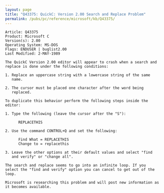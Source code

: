 ```yaml
---
layout: page
title: "Q43375: QuickC: Version 2.00 Search and Replace Problem"
permalink: /pubs/pc/reference/microsoft/kb/Q43375/
---
```


	Article: Q43375
	Product: Microsoft C
	Version(s): 2.00
	Operating System: MS-DOS
	Flags: ENDUSER | buglist2.00
	Last Modified: 2-MAY-1989
	
	The QuickC Version 2.00 editor will appear to crash when a search and
	replace is done under the following conditions:
	
	1. Replace an uppercase string with a lowercase string of the same
	   name.
	
	2. The cursor must be placed one character after the word being
	   replaced.
	
	To duplicate this behavior perform the following steps inside the
	editor:
	
	1. Type the following (leave the cursor after the "S"):
	
	      REPLACETHIS
	
	2. Use the command CONTROL+Q and set the following:
	
	      Find What = REPLACETHIS
	      Change to = replacethis
	
	3. Leave the other options at their default values and select "find
	   and verify" or "change all".
	
	The search and replace seems to go into an infinite loop. If you
	select the "find and verify" option you can cancel to get out of the
	loop.
	
	Microsoft is researching this problem and will post new information as
	it becomes available.
